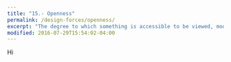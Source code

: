 ```yaml
---
title: "15.- Openness"
permalink: /design-forces/openness/
excerpt: "The degree to which something is accessible to be viewed, modified, distributed and used."
modified: 2016-07-29T15:54:02-04:00
---
```


Hi
